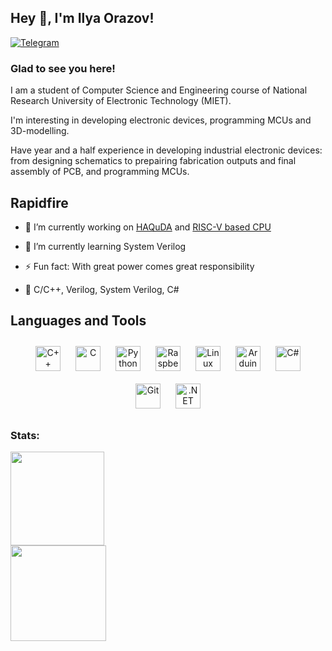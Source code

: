 ## Hey 👋, I'm Ilya Orazov!  

[![Telegram](https://img.shields.io/badge/-Telegram-090909?style=flat-square&logo=Telegram&logoColor=1E90FF)](https://t.me/Ilordash) 

### Glad to see you here!  
I am a student of Computer Science and Engineering course of National Research University of Electronic Technology (MIET).

I'm interesting in developing electronic devices, programming MCUs and 3D-modelling. 

Have year and a half experience in developing industrial electronic devices: from designing schematics to prepairing fabrication outputs and final assembly of PCB, and programming MCUs.  
   


## Rapidfire  

- 🔭 I’m currently working on [HAQuDA](https://github.com/IlorDash/HAQuDA) and [RISC-V based CPU](https://github.com/MIET-APS-Labs/RISC-V_based_CPU)  
  

- 🌱 I’m currently learning System Verilog  
  

- ⚡ Fun fact: With great power comes great responsibility  
  

- 🔬 С/С++, Verilog, System Verilog, C#  


</td><td valign="top" width="50%">
 
## Languages and Tools  
<div align="center">  
<a href="https://www.cplusplus.com/" target="_blank"><img style="margin: 10px" src="https://profilinator.rishav.dev/skills-assets/cplusplus-original.svg" alt="C++" height="40" /></a>  
<a href="https://www.cprogramming.com/" target="_blank"><img style="margin: 10px" src="https://profilinator.rishav.dev/skills-assets/c-original.svg" alt="C" height="40" /></a>  
<a href="https://www.python.org/" target="_blank"><img style="margin: 10px" src="https://profilinator.rishav.dev/skills-assets/python-original.svg" alt="Python" height="40" /></a>  
<a href="https://www.raspberrypi.org/" target="_blank"><img style="margin: 10px" src="https://profilinator.rishav.dev/skills-assets/raspberrypi.png" alt="Raspberry Pi" height="40" /></a>  
<a href="https://www.linux.org/" target="_blank"><img style="margin: 10px" src="https://profilinator.rishav.dev/skills-assets/linux-original.svg" alt="Linux" height="40" /></a>  
<a href="https://www.arduino.cc/" target="_blank"><img style="margin: 10px" src="https://profilinator.rishav.dev/skills-assets/arduino.png" alt="Arduino" height="40" /></a>  
<a href="https://docs.microsoft.com/en-us/dotnet/csharp/" target="_blank"><img style="margin: 10px" src="https://profilinator.rishav.dev/skills-assets/csharp-original.svg" alt="C#" height="40" /></a>  
<a href="https://github.com/" target="_blank"><img style="margin: 10px" src="https://profilinator.rishav.dev/skills-assets/git-scm-icon.svg" alt="Git" height="40" /></a>  
<a href="https://dotnet.microsoft.com/download/dotnet-framework" target="_blank"><img style="margin: 10px" src="https://profilinator.rishav.dev/skills-assets/dot-net-original-wordmark.svg" alt=".NET" height="40" /></a>  
</div>  

### Stats: 
<div align="left">
    <img height="150em" src="https://github-readme-stats.vercel.app/api?username=ilordash&show_icons=true&theme=dark" />
    <div align="left">
    <img height="152.5em" src="https://github-readme-stats.vercel.app/api/top-langs/?username=ilordash&langs_count=4&layout=compact&theme=dark&icon_color=007bff"/> 
</div>
</div>

